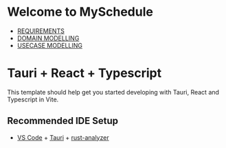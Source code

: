 # Welcome to MySchedule

- [REQUIREMENTS](/docs/00-REQUIREMENTS.md)
- [DOMAIN MODELLING](/docs/01-DOMAIN_MODELLING.md)
- [USECASE MODELLING](/docs/02-USECASE_MODELLING.md)



# Tauri + React + Typescript

This template should help get you started developing with Tauri, React and Typescript in Vite.

## Recommended IDE Setup

- [VS Code](https://code.visualstudio.com/) + [Tauri](https://marketplace.visualstudio.com/items?itemName=tauri-apps.tauri-vscode) + [rust-analyzer](https://marketplace.visualstudio.com/items?itemName=rust-lang.rust-analyzer)
